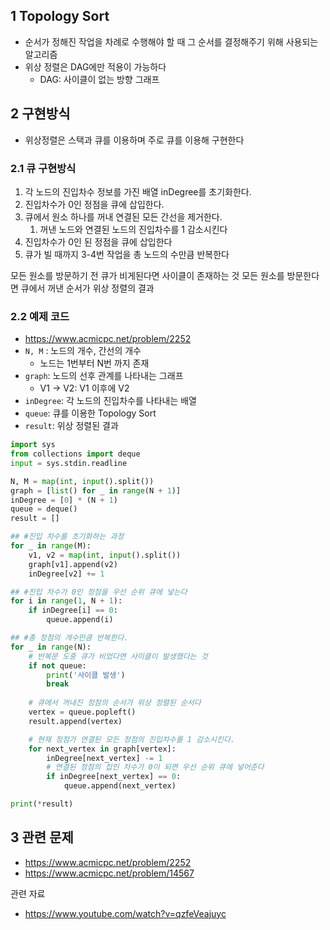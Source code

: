## 1 Topology Sort

* 순서가 정해진 작업을 차례로 수행해야 할 때 그 순서를 결정해주기 위해 사용되는 알고리즘
* 위상 정렬은 DAG에만 적용이 가능하다
	* DAG: 사이클이 없는 방향 그래프



## 2 구현방식

* 위상정렬은 스택과 큐를 이용하며 주로 큐를 이용해 구현한다



### 2.1 큐 구현방식

1. 각 노드의 진입차수 정보를 가진 배열 inDegree를 초기화한다.
2. 진입차수가 0인 정점을 큐에 삽입한다.
3. 큐에서 원소 하나를 꺼내 연결된 모든 간선을 제거한다.
	1. 꺼낸 노드와 연결된 노드의 진입차수를 1 감소시킨다
4. 진입차수가 0인 된 정점을 큐에 삽입한다
5. 큐가 빌 때까지 3-4번 작업을 총 노드의 수만큼 반복한다

모든 원소를 방문하기 전 큐가 비게된다면 사이클이 존재하는 것
모든 원소를 방문한다면 큐에서 꺼낸 순서가 위상 정렬의 결과



### 2.2 예제 코드

* https://www.acmicpc.net/problem/2252
* `N, M` : 노드의 개수, 간선의 개수
	* 노드는 1번부터 N번 까지 존재
* `graph`: 노드의 선후 관계를 나타내는 그래프
	* V1 -> V2: V1 이후에 V2
* `inDegree`: 각 노드의 진입차수를 나타내는 배열
* `queue`: 큐를 이용한 Topology Sort
* `result`: 위상 정렬된 결과

```python
import sys
from collections import deque
input = sys.stdin.readline

N, M = map(int, input().split())
graph = [list() for _ in range(N + 1)]
inDegree = [0] * (N + 1)
queue = deque()
result = []

## #진입 차수를 초기화하는 과정
for _ in range(M):
    v1, v2 = map(int, input().split())
    graph[v1].append(v2)
    inDegree[v2] += 1

## #진입 차수가 0인 정점을 우선 순위 큐에 넣는다
for i in range(1, N + 1):
    if inDegree[i] == 0:
        queue.append(i)

## #총 정점의 개수만큼 반복한다.
for _ in range(N):
  	# 반복문 도중 큐가 비었다면 사이클이 발생했다는 것
    if not queue:
        print('사이클 발생')
        break
		
    # 큐에서 꺼내진 정점의 순서가 위상 정렬된 순서다
    vertex = queue.popleft()
    result.append(vertex)

    # 현재 정점가 연결된 모든 정점의 진입차수를 1 감소시킨다.
    for next_vertex in graph[vertex]:
        inDegree[next_vertex] -= 1
        # 연결된 정점의 집인 차수가 0이 되면 우선 순위 큐에 넣어준다
        if inDegree[next_vertex] == 0:
            queue.append(next_vertex)

print(*result)
```



## 3 관련 문제

* https://www.acmicpc.net/problem/2252
* https://www.acmicpc.net/problem/14567



관련 자료

* https://www.youtube.com/watch?v=qzfeVeajuyc